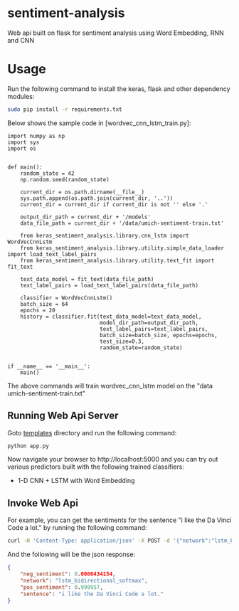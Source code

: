 # sentiment-analysis

Web api built on flask for sentiment analysis using Word Embedding, RNN and CNN

# Usage

Run the following command to install the keras, flask and other dependency modules:

```bash
sudo pip install -r requirements.txt
```

Below shows the sample code in [wordvec_cnn_lstm_train.py]:
```
import numpy as np
import sys
import os


def main():
    random_state = 42
    np.random.seed(random_state)

    current_dir = os.path.dirname(__file__)
    sys.path.append(os.path.join(current_dir, '..'))
    current_dir = current_dir if current_dir is not '' else '.'

    output_dir_path = current_dir + '/models'
    data_file_path = current_dir + '/data/umich-sentiment-train.txt'

    from keras_sentiment_analysis.library.cnn_lstm import WordVecCnnLstm
    from keras_sentiment_analysis.library.utility.simple_data_loader import load_text_label_pairs
    from keras_sentiment_analysis.library.utility.text_fit import fit_text

    text_data_model = fit_text(data_file_path)
    text_label_pairs = load_text_label_pairs(data_file_path)

    classifier = WordVecCnnLstm()
    batch_size = 64
    epochs = 20
    history = classifier.fit(text_data_model=text_data_model,
                             model_dir_path=output_dir_path,
                             text_label_pairs=text_label_pairs,
                             batch_size=batch_size, epochs=epochs,
                             test_size=0.3,
                             random_state=random_state)


if __name__ == '__main__':
    main()

```

The above commands will train wordvec_cnn_lstm model on the "data  umich-sentiment-train.txt"



## Running Web Api Server

Goto [templates](templates) directory and run the following command:

```bash
python app.py
```

Now navigate your browser to http://localhost:5000 and you can try out various predictors built with the following
trained classifiers:


* 1-D CNN + LSTM with Word Embedding

## Invoke Web Api

For example, you can get the sentiments for the sentence "i like the Da Vinci Code a lot." by running the following command:

```bash
curl -H 'Content-Type: application/json' -X POST -d '{"network":"lstm_bidirectional_softmax", "sentence":"i like the Da Vinci Code a lot."}' http://localhost:5000/measure_sentiments
```

And the following will be the json response:

```json
{
    "neg_sentiment": 0.0000434154,
    "network": "lstm_bidirectional_softmax",
    "pos_sentiment": 0.999957,
    "sentence": "i like the Da Vinci Code a lot."
}
```









